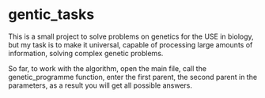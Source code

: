 # gentic_tasks
This is a small project to solve problems on genetics for the USE in biology, but my task is to make it universal, capable of processing large amounts of information, solving complex genetic problems.

So far, to work with the algorithm, open the main file, call the genetic_programme function, enter the first parent, the second parent in the parameters, as a result you will get all possible answers.
